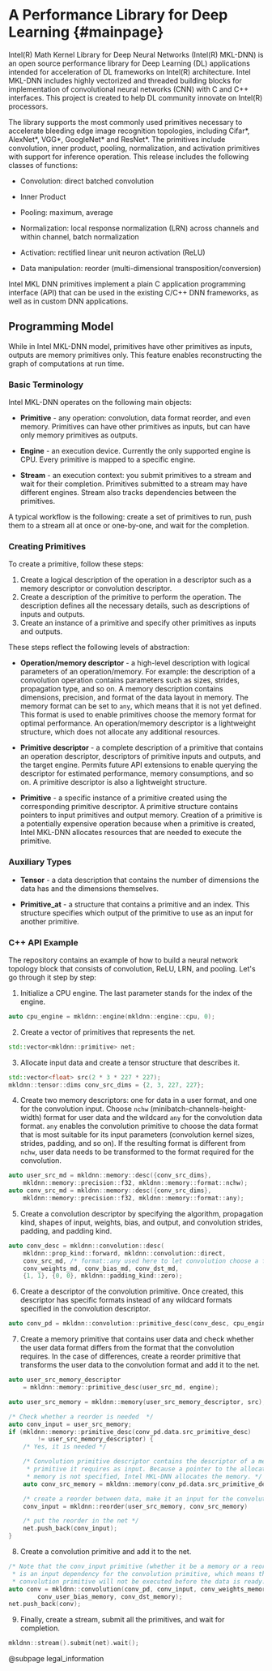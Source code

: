 A Performance Library for Deep Learning {#mainpage}
================

Intel(R) Math Kernel Library for Deep Neural Networks (Intel(R) MKL-DNN) is an
open source performance library for Deep Learning (DL) applications intended
for acceleration of DL frameworks on Intel(R) architecture. Intel MKL-DNN
includes highly vectorized and threaded building blocks for implementation of
convolutional neural networks (CNN) with C and C++ interfaces. This
project is created to help DL community innovate on Intel(R) processors.

The library supports the most commonly used primitives necessary to accelerate
bleeding edge image recognition topologies, including Cifar*, AlexNet*, VGG*, 
GoogleNet* and ResNet*. The primitives include convolution, inner product, 
pooling, normalization, and activation primitives with support for inference
operation. This release includes the following classes of functions:

* Convolution: direct batched convolution

* Inner Product

* Pooling: maximum, average

* Normalization: local response normalization (LRN) across channels and within channel, batch normalization

* Activation: rectified linear unit neuron activation (ReLU)

* Data manipulation: reorder (multi-dimensional transposition/conversion)

Intel MKL DNN primitives implement a plain C application programming
interface (API) that can be used in the existing C/C++ DNN frameworks, as well
as in custom DNN applications.

## Programming Model

While in Intel MKL-DNN model, primitives have other primitives as inputs, outputs are
memory primitives only. This feature enables reconstructing the graph of
computations at run time.


### Basic Terminology

Intel MKL-DNN operates on the following main objects:

* **Primitive** - any operation: convolution, data format reorder, and even
  memory. Primitives can have other primitives as inputs, but can have only
  memory primitives as outputs.

* **Engine** - an execution device. Currently the only supported engine is CPU.
  Every primitive is mapped to a specific engine.

* **Stream** - an execution context: you submit primitives to a stream and
  wait for their completion. Primitives submitted to a stream may have
  different engines. Stream also tracks dependencies between the primitives.

A typical workflow is the following: create a set of primitives to run,
push them to a stream all at once or one-by-one, and wait for the completion.

### Creating Primitives

To create a primitive, follow these steps:
1. Create a logical description of the operation in a descriptor such as a memory
   descriptor or convolution descriptor.
2. Create a description of the primitive to perform the operation. The description
   defines all the necessary details, such as descriptions of inputs and outputs.
3. Create an instance of a primitive and specify other primitives as inputs
   and outputs.

These steps reflect the following levels of abstraction:

* **Operation/memory descriptor** - a high-level description with logical
  parameters of an operation/memory. For example: the description of a
  convolution operation contains parameters such as sizes, strides, propagation
  type, and so on. A memory description contains dimensions, precision, and
  format of the data layout in memory. The memory format can be set to `any`, which
  means that it is not yet defined. This format is used to enable primitives choose
  the memory format for optimal performance. An operation/memory descriptor is a
  lightweight structure, which does not allocate any additional resources.

* **Primitive descriptor** - a complete description of a primitive that contains
  an operation descriptor, descriptors of primitive inputs and outputs, and the
  target engine. Permits future API extensions to enable querying the descriptor
  for estimated performance, memory consumptions, and so on. A primitive
  descriptor is also a lightweight structure.

* **Primitive** - a specific instance of a primitive created using the
  corresponding primitive descriptor. A primitive structure contains pointers
  to input primitives and output memory. Creation of a primitive is a potentially
  expensive operation because when a primitive is created, Intel MKL-DNN allocates
  resources that are needed to execute the primitive.

### Auxiliary Types

* **Tensor** - a data description that contains the number of dimensions the data
  has and the dimensions themselves.

* **Primitive_at** - a structure that contains a primitive and an index. This
  structure specifies which output of the primitive to use as an input for
  another primitive.

### C++ API Example

The repository contains an example of how to build a neural network topology
block that consists of convolution, ReLU, LRN, and pooling. Let's go through it
step by step:


1. Initialize a CPU engine. The last parameter stands for the index of the
   engine.
~~~cpp
auto cpu_engine = mkldnn::engine(mkldnn::engine::cpu, 0);
~~~

2. Create a vector of primitives that represents the net.
~~~cpp
std::vector<mkldnn::primitive> net;
~~~

3. Allocate input data and create a tensor structure that describes it.
~~~cpp
std::vector<float> src(2 * 3 * 227 * 227);
mkldnn::tensor::dims conv_src_dims = {2, 3, 227, 227};
~~~

4. Create two memory descriptors: one for data in a user format, and one for
   the convolution input. Choose `nchw` (minibatch-channels-height-width)
   format for user data and the wildcard `any` for the convolution data format.
  `any` enables the convolution primitive to choose the data format
   that is most suitable for its input parameters (convolution kernel
   sizes, strides, padding, and so on). If the resulting format is different
   from `nchw`, user data needs to be transformed to the format required for
   the convolution.
~~~cpp
auto user_src_md = mkldnn::memory::desc({conv_src_dims},
    mkldnn::memory::precision::f32, mkldnn::memory::format::nchw);
auto conv_src_md = mkldnn::memory::desc({conv_src_dims},
    mkldnn::memory::precision::f32, mkldnn::memory::format::any);
~~~

5. Create a convolution descriptor by specifying the algorithm, propagation
   kind, shapes of input, weights, bias, and output, and convolution strides,
   padding, and padding kind.
~~~cpp
auto conv_desc = mkldnn::convolution::desc(
    mkldnn::prop_kind::forward, mkldnn::convolution::direct,
    conv_src_md, /* format::any used here to let convolution choose a format */
    conv_weights_md, conv_bias_md, conv_dst_md,
    {1, 1}, {0, 0}, mkldnn::padding_kind::zero);
~~~

6. Create a descriptor of the convolution primitive. Once created, this descriptor
   has specific formats instead of any wildcard formats specified
   in the convolution descriptor.
~~~cpp
auto conv_pd = mkldnn::convolution::primitive_desc(conv_desc, cpu_engine);
~~~

7. Create a memory primitive that contains user data and check whether the user
   data format differs from the format that the convolution requires. In the case
   of differences, create a reorder primitive that transforms the user data to the
   convolution format and add it to the net.
~~~cpp
auto user_src_memory_descriptor
    = mkldnn::memory::primitive_desc(user_src_md, engine);

auto user_src_memory = mkldnn::memory(user_src_memory_descriptor, src);

/* Check whether a reorder is needed  */
auto conv_input = user_src_memory;
if (mkldnn::memory::primitive_desc(conv_pd.data.src_primitive_desc)
        != user_src_memory_descriptor) {
    /* Yes, it is needed */

    /* Convolution primitive descriptor contains the descriptor of a memory
     * primitive it requires as input. Because a pointer to the allocated
     * memory is not specified, Intel MKL-DNN allocates the memory. */
    auto conv_src_memory = mkldnn::memory(conv_pd.data.src_primitive_desc);

    /* create a reorder between data, make it an input for the convolution */
    conv_input = mkldnn::reorder(user_src_memory, conv_src_memory)

    /* put the reorder in the net */
    net.push_back(conv_input);
}
~~~

8. Create a convolution primitive and add it to the net.
~~~cpp
/* Note that the conv_input primitive (whether it be a memory or a reorder)
 * is an input dependency for the convolution primitive, which means that the
 * convolution primitive will not be executed before the data is ready. */
auto conv = mkldnn::convolution(conv_pd, conv_input, conv_weights_memory,
        conv_user_bias_memory, conv_dst_memory);
net.push_back(conv);
~~~

9. Finally, create a stream, submit all the primitives, and wait for
    completion.
~~~cpp
mkldnn::stream().submit(net).wait();
~~~

@subpage legal_information

